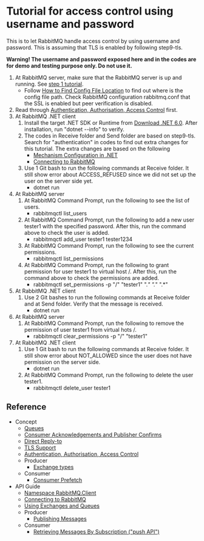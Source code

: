 # Tutorial for access control using username and password

This is to let RabbitMQ handle access control by using username and password. This is assuming that TLS is enabled by following step9-tls.

**Warning! The username and password exposed here and in the codes are for demo and testing purpose only. Do not use it.**

1. At RabbitMQ server, make sure that the RabbitMQ server is up and running. See [step 1 tutorial](../step1-install-server/README.md).
   - Follow [How to Find Config File Location](https://www.rabbitmq.com/configure.html#verify-configuration-config-file-location) to find out where is the config file path. Check RabbitMQ configuration rabbitmq.conf that the SSL is enabled but peer verification is disabled.
2. Read through [Authentication, Authorisation, Access Control](https://www.rabbitmq.com/access-control.html) first.
3. At RabbitMQ .NET client
   1. Install the target .NET SDK or Runtime from [Download .NET 6.0](https://dotnet.microsoft.com/en-us/download/dotnet/6.0). After installation, run "dotnet --info" to verify.
   2. The codes in Receive folder and Send folder are based on step9-tls. Search for "authentication" in codes to find out extra changes for this tutorial. The extra changes are based on the following
      - [Mechanism Configuration in .NET](https://www.rabbitmq.com/access-control.html#client-mechanism-configuration-dotnet)
      - [Connecting to RabbitMQ](https://www.rabbitmq.com/dotnet-api-guide.html#connecting)
   3. Use 1 Git bash to run the following commands at Receive folder. It still show error about ACCESS_REFUSED since we did not set up the user on the server side yet.
      - dotnet run
4. At RabbitMQ server
   1. At RabbitMQ Command Prompt, run the following to see the list of users.
      - rabbitmqctl list_users
   2. At RabbitMQ Command Prompt, run the following to add a new user tester1 with the specified password. After this, run the command above to check the user is added.
      - rabbitmqctl add_user tester1 tester1234
   3. At RabbitMQ Command Prompt, run the following to see the current permissions.
      - rabbitmqctl list_permissions
   4. At RabbitMQ Command Prompt, run the following to grant permission for user tester1 to virtual host /. After this, run the command above to check the permissions are added.
      - rabbitmqctl set_permissions -p "/" "tester1" ".*" ".*" ".*"
5. At RabbitMQ .NET client
   1. Use 2 Git bashes to run the following commands at Receive folder and at Send folder. Verify that the message is received.
      - dotnet run
6. At RabbitMQ server
   1. At RabbitMQ Command Prompt, run the following to remove the permission of user tester1 from virtual hots /.
      - rabbitmqctl clear_permissions -p "/" "tester1"
5. At RabbitMQ .NET client
   1. Use 1 Git bash to run the following commands at Receive folder. It still show error about NOT_ALLOWED since the user does not have permission on the server side.
      - dotnet run
   2. At RabbitMQ Command Prompt, run the following to delete the user tester1.
      - rabbitmqctl delete_user tester1

## Reference

- Concept
  - [Queues](https://www.rabbitmq.com/queues.html)
  - [Consumer Acknowledgements and Publisher Confirms](https://www.rabbitmq.com/confirms.html)
  - [Direct Reply-to](https://www.rabbitmq.com/direct-reply-to.html)
  - [TLS Support](https://www.rabbitmq.com/ssl.html)
  - [Authentication, Authorisation, Access Control](https://www.rabbitmq.com/access-control.html)
  - Producer
    - [Exchange types](https://www.rabbitmq.com/tutorials/amqp-concepts.html#exchanges)
  - Consumer
    - [Consumer Prefetch](https://www.rabbitmq.com/consumer-prefetch.html)
- API Guide
  - [Namespace RabbitMQ.Client](https://rabbitmq.github.io/rabbitmq-dotnet-client/api/RabbitMQ.Client.html)
  - [Connecting to RabbitMQ](https://www.rabbitmq.com/dotnet-api-guide.html#connecting)
  - [Using Exchanges and Queues](https://www.rabbitmq.com/dotnet-api-guide.html#exchanges-and-queues)
  - Producer
    - [Publishing Messages](https://www.rabbitmq.com/dotnet-api-guide.html#publishing)
  - Consumer
    - [Retrieving Messages By Subscription ("push API")](https://www.rabbitmq.com/dotnet-api-guide.html#consuming)
